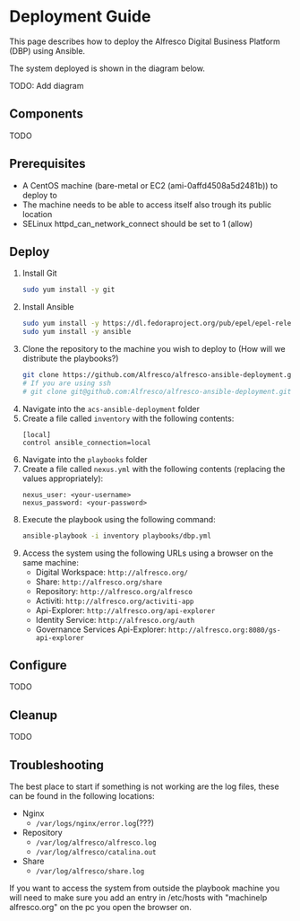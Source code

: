 # Deployment Guide

This page describes how to deploy the Alfresco Digital Business Platform (DBP) using Ansible.

The system deployed is shown in the diagram below.

TODO: Add diagram

## Components

TODO

## Prerequisites

* A CentOS machine (bare-metal or EC2 (ami-0affd4508a5d2481b)) to deploy to
* The machine needs to be able to access itself also trough its public location 
* SELinux httpd_can_network_connect should be set to 1 (allow)

## Deploy

1. Install Git
    ```bash
    sudo yum install -y git
    ```
2. Install Ansible
    ```bash
    sudo yum install -y https://dl.fedoraproject.org/pub/epel/epel-release-latest-7.noarch.rpm
    sudo yum install -y ansible
    ```
3. Clone the repository to the machine you wish to deploy to (How will we distribute the playbooks?)
    ```bash
    git clone https://github.com/Alfresco/alfresco-ansible-deployment.git
    # If you are using ssh
    # git clone git@github.com:Alfresco/alfresco-ansible-deployment.git
    ```
4. Navigate into the `acs-ansible-deployment` folder
5. Create a file called `inventory` with the following contents:
    ```
    [local]
    control ansible_connection=local
    ```
6. Navigate into the `playbooks` folder
7. Create a file called `nexus.yml` with the following contents (replacing the values appropriately):
    ```
    nexus_user: <your-username>
    nexus_password: <your-password>
    ```
8. Execute the playbook using the following command:
    ```bash
    ansible-playbook -i inventory playbooks/dbp.yml
    ```
9. Access the system using the following URLs using a browser on the same machine:
    * Digital Workspace: ```http://alfresco.org/```
    * Share: ```http://alfresco.org/share```
    * Repository: ```http://alfresco.org/alfresco```
    * Activiti: ```http://alfresco.org/activiti-app```
    * Api-Explorer: ```http://alfresco.org/api-explorer```
    * Identity Service: ```http://alfresco.org/auth```
    * Governance Services Api-Explorer: ```http://alfresco.org:8080/gs-api-explorer```

## Configure

TODO

## Cleanup

TODO

## Troubleshooting

The best place to start if something is not working are the log files, these can be found in the following locations:

* Nginx 
    * `/var/logs/nginx/error.log`(???)
* Repository 
    * `/var/log/alfresco/alfresco.log`
    * `/var/log/alfresco/catalina.out`
* Share 
    * `/var/log/alfresco/share.log`

If you want to access the system from outside the playbook machine you will need to make sure you add an entry in /etc/hosts with "machineIp alfresco.org" on the pc you open the browser on.
